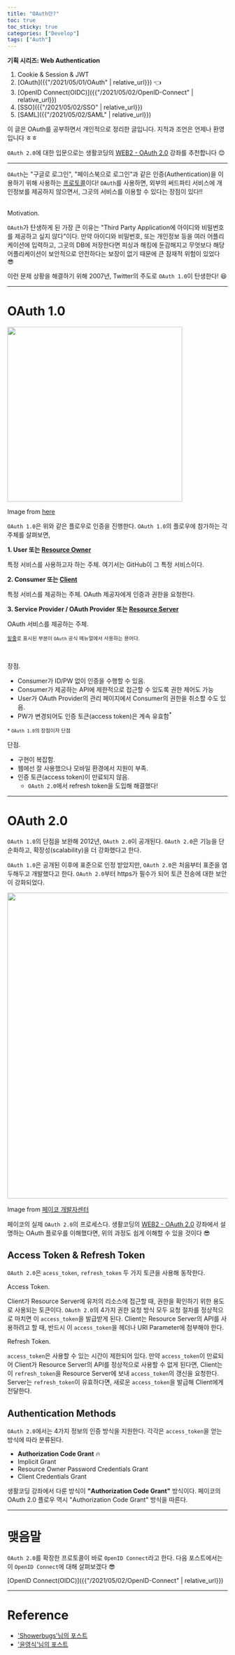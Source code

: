 ```yaml
---
title: "OAuth란?"
toc: true
toc_sticky: true
categories: ["Develop"]
tags: ["Auth"]
---
```



<div class="notice" markdown="1">

**기획 시리즈: Web Authentication**

1. Cookie & Session & JWT
2. [OAuth]({{"/2021/05/01/OAuth" | relative_url}}) 👈
3. [OpenID Connect(OIDC)]({{"/2021/05/02/OpenID-Connect" | relative_url}})
4. [SSO]({{"/2021/05/02/SSO" | relative_url}})
5. [SAML]({{"/2021/05/02/SAML" | relative_url}})

</div>

이 글은 OAuth를 공부하면서 개인적으로 정리한 글입니다. 지적과 조언은 언제나 환영입니다 ㅎㅎ

`OAuth 2.0`에 대한 입문으로는 생활코딩의 [WEB2 - OAuth 2.0](https://opentutorials.org/course/3405) 강좌를 추천합니다 😊

<hr/>

`OAuth`는 "구글로 로그인", "페이스북으로 로그인"과 같은 인증(Authentication)을 이용하기 위해 사용하는 <u>프로토콜</u>이다! `OAuth`를 사용하면, <span class="half_HL">외부의 써드파티 서비스에 개인정보를 제공하지 않으면서, 그곳의 서비스를 이용할 수 있다는 장점</span>이 있다!!

<br><span class="statement-title">Motivation.</span><br>

`OAuth`가 탄생하게 된 가장 큰 이유는 <span class="half_HL">"Third Party Application에 아이디와 비밀번호를 제공하고 싶지 않다"</span>이다. 만약 아이디와 비밀번호, 또는 개인정보 등을 여러 어플리케이션에 입력하고, 그곳의 DB에 저장한다면 피싱과 해킹에 둔감해지고 무엇보다 해당 어플리케이션이 보안적으로 안전하다는 보장이 없기 때문에 큰 잠재적 위험이 있었다 😎

이런 문제 상황을 해결하기 위해 2007년, Twitter의 주도로 `OAuth 1.0`이 탄생한다! 😆

<hr/>

# OAuth 1.0

<div class="img-wrapper">
<img src="https://i2.wp.com/earlybird.kr/wp-content/uploads/2013/02/oauth2_triangle2.png?w=624" width="400px">
<p>Image from <a href="https://showerbugs.github.io/2017-11-16/OAuth-%EB%9E%80-%EB%AC%B4%EC%97%87%EC%9D%BC%EA%B9%8C">here</a></p>
</div>

`OAuth 1.0`은 위와 같은 플로우로 인증을 진행한다. `OAuth 1.0`의 플로우에 참가하는 각 주체를 살펴보면,

**1\. User 또는 <u>Resource Owner</u>**

특정 서비스를 사용하고자 하는 주체. 여기서는 GitHub이 그 특정 서비스이다.

**2\. Consumer 또는 <u>Client</u>**

특정 서비스를 제공하는 주체. OAuth 제공자에게 인증과 권한을 요청한다.

**3\. Service Provider / OAuth Provider 또는 <u>Resource Server</u>**

OAuth 서비스를 제공하는 주체.

<small><u>밑줄</u>로 표시된 부분이 `OAuth` 공식 메뉴얼에서 사용하는 용어다.</small>

<br/>

<span class="statement-title">장점.</span><br>

- Consumer가 ID/PW 없이 인증을 수행할 수 있음.
- Consumer가 제공하는 API에 제한적으로 접근할 수 있도록 권한 제어도 가능
- User가 OAuth Provider의 관리 페이지에서 Consumer의 권한을 취소할 수도 있음.
- PW가 변경되어도 인증 토큰(access token)은 계속 유효함<sup>*</sup>

<small>\* `OAuth 1.0`의 장점이자 단점</small>

<span class="statement-title">단점.</span><br>

- 구현이 복잡함.
- 웹에선 잘 사용했으나 모바일 환경에서 지원이 부족.
- 인증 토큰(access token)이 만료되지 않음.
  - `OAuth 2.0`에서 refresh token을 도입해 해결했다!

<hr/>

# OAuth 2.0

`OAuth 1.0`의 단점을 보완해 2012년, `OAuth 2.0`이 공개된다. `OAuth 2.0`은 기능을 단순화하고, 확장성(scalability)을 더 강화했다고 한다.

`OAuth 1.0`은 공개된 이후에 표준으로 인정 받았지만, `OAuth 2.0`은 처음부터 표준을 염두해두고 개발했다고 한다. `OAuth 2.0`부터 <span class="half_HL">https가 필수</span>가 되어 토큰 전송에 대한 보안이 강화되었다.

<div class="img-wrapper">
<img src="https://developers.payco.com/static/img/@img_guide2.jpg" width="700px">
<p>Image from <a href="https://developers.payco.com/guide/development/start">페이코 개발자센터</a></p>
</div>

페이코의 실제 `OAuth 2.0`의 프로세스다. 생활코딩의 [WEB2 - OAuth 2.0](https://opentutorials.org/course/3405) 강좌에서 설명하는 OAuth 플로우를 이해했다면, 위의 과정도 쉽게 이해할 수 있을 것이다 😎


## Access Token & Refresh Token

`OAuth 2.0`은 `acess_token`, `refresh_token` 두 가지 토큰을 사용해 동작한다.

<span class="statement-title">Access Token.</span><br>

Client가 Resource Server에 유저의 리소스에 접근할 때, 권한을 확인하기 위한 용도로 사용되는 토큰이다. `OAuth 2.0`의 4가지 권한 요청 방식 모두 요청 절차를 정상적으로 마치면 이 `access_token`을 발급받게 된다. Client는 Resource Server의 API를 사용하려고 할 때, 반드시 이 `access_token`을 헤더나 URI Parameter에 첨부해야 한다.

<span class="statement-title">Refresh Token.</span><br>

`access_token`은 사용할 수 있는 시간이 제한되어 있다. 만약 `access_token`이 만료되어 Client가 Resource Server의 API를 정상적으로 사용할 수 없게 된다면, Client는 이 `refresh_token`을 Resource Server에 보내 `access_token`의 갱신을 요청한다. Server는 `refresh_token`이 유효하다면, 새로운 `access_token`을 발급해 Client에게 전달한다.


## Authentication Methods

`OAuth 2.0`에서는 4가지 정보의 인증 방식을 지원한다. 각각은 `access_token`을 얻는 방식에 따라 분류된다.

- **Authorization Code Grant** 🔥
- Implicit Grant
- Resource Owner Password Credentials Grant
- Client Credentials Grant

생활코딩 강좌에서 다룬 방식이 **"Authorization Code Grant"** 방식이다. 페이코의 OAuth 2.0 플로우 역시 "Authorization Code Grant" 방식을 따른다.

<hr/>

# 맺음말

`OAuth 2.0`를 확장한 프로토콜이 바로 `OpenID Connect`라고 한다. 다음 포스트에서는 이 `OpenID Connect`에 대해 살펴보겠다 😎

[OpenID Connect(OIDC)]({{"/2021/05/02/OpenID-Connect" | relative_url}})

<hr/>

# Reference

- ['Showerbugs'님의 포스트](https://showerbugs.github.io/2017-11-16/OAuth-%EB%9E%80-%EB%AC%B4%EC%97%87%EC%9D%BC%EA%B9%8C)
- ['윤영식'님의 포스트](https://mobicon.tistory.com/359)